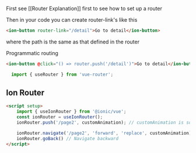 First see [[Router Explanation]] first to see how to set up a router

Then in your code you can create router-link's like this
```html
<ion-button router-link="/detail">Go to detail</ion-button>
```
where the path is the same as that defined in the router

Programmatic routing
```html
<ion-button @click="() => router.push('/detail')">Go to detail</ion-button>
```
```javascript
  import { useRouter } from 'vue-router';
```





## Ion Router
```html
<script setup>
	import { useIonRouter } from '@ionic/vue';
    const ionRouter = useIonRouter();
    ionRouter.push('/page2', customAnimation); // customAnimation is some custom code

    ionRouter.navigate('/page2', 'forward', 'replace', customAnimation);  // More advanced technique with navigate
	ionRouter.goBack() // Navigate backward
</script>

```